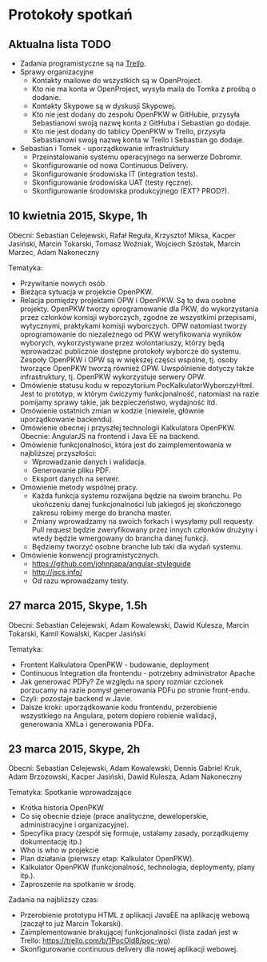 ﻿# Protokoły spotkań

## Aktualna lista TODO
- Zadania programistyczne są na [Trello](https://trello.com/b/1PocOld8/poc-wp).
- Sprawy organizacyjne
  - Kontakty mailowe do wszystkich są w OpenProject.
  - Kto nie ma konta w OpenProject, wysyła maila do Tomka z prośbą o dodanie.
  - Kontakty Skypowe są w dyskusji Skypowej.
  - Kto nie jest dodany do zespołu OpenPKW w GitHubie, przysyła Sebastianowi swoją nazwę konta z GitHuba i Sebastian go dodaje.
  - Kto nie jest dodany do tablicy OpenPKW w Trello, przysyła Sebastianowi swoją nazwę konta w Trello i Sebastian go dodaje.
- Sebastian i Tomek - uporządkowanie infrastruktury
  - Przeinstalowanie systemu operacyjnego na serwerze Dobromir.
  - Skonfigurowanie od nowa Continuous Delivery.
  - Skonfigurowanie środowiska IT (integration tests).
  - Skonfigurowanie środowiska UAT (testy ręczne).
  - Skonfigurowanie środowiska produkcyjnego (EXT? PROD?).

## 10 kwietnia 2015, Skype, 1h
Obecni: Sebastian Celejewski, Rafał Reguła, Krzysztof Miksa, Kacper Jasiński, Marcin Tokarski, Tomasz Woźniak, Wojciech Szóstak, Marcin Marzec, Adam Nakoneczny

Tematyka:
- Przywitanie nowych osób.
- Bieżąca sytuacja w projekcie OpenPKW.
- Relacja pomiędzy projektami OPW i OpenPKW. Są to dwa osobne projekty. OpenPKW tworzy oprogramowanie dla PKW, do wykorzystania przez członków komisji wyborczych, zgodne ze wszystkimi przepisami, wytycznymi, praktykami komisji wyborczych. OPW natomiast tworzy oprogramowanie do niezależnego od PKW weryfikowania wyników wyborych, wykorzystywane przez wolontariuszy, którzy będą wprowadzać publicznie dostępne protokoły wyborcze do systemu. Zespoły OpenPKW i OPW są w większej części wspólne, tj. osoby tworzące OpenPKW tworzą również OPW. Uwspólnienie dotyczy także infrastruktury, tj. OpenPKW wykorzystuje serwery OPW.
- Omówienie statusu kodu w repozytorium PocKalkulatorWyborczyHtml. Jest to prototyp, w którym ćwiczymy funkcjonalność, natomiast na razie pomijamy sprawy takie, jak bezpieczeństwo, wydajność itd.
- Omówienie ostatnich zmian w kodzie (niewiele, głównie uporządkowanie backendu).
- Omówienie obecnej i przyszłej technologii Kalkulatora OpenPKW. Obecnie: AngularJS na frontend i Java EE na backend.
- Omówienie funkcjonalności, która jest do zaimplementowania w najbliższej przyszłości:
  - Wprowadzanie danych i walidacja.
  - Generowanie pliku PDF.
  - Eksport danych na serwer.
- Omówienie metody wspólnej pracy.
  - Każda funkcja systemu rozwijana będzie na swoim branchu. Po ukończeniu danej funkcjonalności lub jakiegoś jej skończonego zakresu robimy merge do brancha master.
  - Zmiany wprowadzamy na swoich forkach i wysyłamy pull requesty. Pull request będzie zweryfikowany przez innych członków drużyny i wtedy będzie wmergowany do brancha danej funkcji.
  - Będziemy tworzyć osobne branche lub taki dla wydań systemu.
- Omówienie konwencji programistycznych.
   - https://github.com/johnpapa/angular-styleguide
   - http://jscs.info/
   - Od razu wprowadzamy testy.

## 27 marca 2015, Skype, 1.5h
Obecni: Sebastian Celejewski, Adam Kowalewski, Dawid Kulesza, Marcin Tokarski, Kamil Kowalski, Kacper Jasiński

Tematyka:
- Frontent Kalkulatora OpenPKW - budowanie, deployment
- Continuous Integration dla frontendu - potrzebny administrator Apache
- Jak generować PDFy? Ze względu na spory rozmiar czcionek porzucamy na razie pomysł generowania PDFu po stronie front-endu.
- Czyli: pozostaje backend w Javie.
- Dalsze kroki: uporządkowanie kodu frontendu, przerobienie wszystkiego na Angulara, potem dopiero robienie walidacji, generowania XMLa i generowania PDFa.

## 23 marca 2015, Skype, 2h
Obecni: Sebastian Celejewski, Adam Kowalewski, Dennis Gabriel Kruk, Adam Brzozowski, Kacper Jasiński, Dawid Kulesza, Adam Nakoneczny

Tematyka:
Spotkanie wprowadzające
- Krótka historia OpenPKW
- Co się obecnie dzieje (prace analityczne, deweloperskie, administracyjne i organizacyjne).
- Specyfika pracy (zespół się formuje, ustalamy zasady, porządkujemy dokumentację itp.)
- Who is who w projekcie
- Plan działania (pierwszy etap: Kalkulator OpenPKW).
- Kalkulator OpenPKW (funkcjonalność, technologia, deploymenty, plany itp.).
- Zaproszenie na spotkanie w środę.

Zadania na najbliższy czas:
- Przerobienie prototypu HTML z aplikacji JavaEE na aplikację webową (zaczął to już Marcin Tokarski).
- Zaimplementowanie brakującej funkcjonalności (lista zadań jest w Trello: https://trello.com/b/1PocOld8/poc-wp)
- Skonfigurowanie continuous delivery dla nowej aplikacji webowej.
